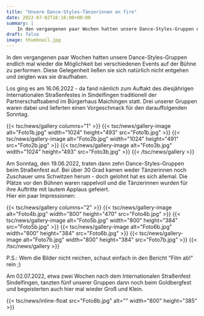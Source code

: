 ```yaml
---
title: "Unsere Dance-Styles-Tänzerinnen on fire"
date: 2022-07-02T16:16:00+00:00
summary: |
    In den vergangenen paar Wochen hatten unsere Dance-Styles-Gruppen endlich mal wieder die Möglichkeit bei verschiedenen Events auf der Bühne zu performen. Diese Gelegenheit ließen sie sich natürlich nicht entgehen und zeigten was sie draufhaben.
draft: false
image: thumbnail.jpg
---
```


In den vergangenen paar Wochen hatten unsere Dance-Styles-Gruppen endlich mal wieder die Möglichkeit bei verschiedenen Events auf der Bühne zu performen. Diese Gelegenheit ließen sie sich natürlich nicht entgehen und zeigten was sie draufhaben.

Los ging es am 16.06.2022 - da fand nämlich zum Auftakt des diesjährigen Internationalen Straßenfestes in Sindelfingen traditionell der Partnerschaftsabend im Bürgerhaus Maichingen statt. Drei unserer Gruppen waren dabei und lieferten einen Vorgeschmack für den darauffolgenden Sonntag.

{{< tsc/news/gallery columns="1" >}}
  {{< tsc/news/gallery-image alt="Foto1b.jpg" width="1024" height="493" src="Foto1b.jpg" >}}
  {{< tsc/news/gallery-image alt="Foto2b.jpg" width="1024" height="491" src="Foto2b.jpg" >}}
  {{< tsc/news/gallery-image alt="Foto3b.jpg" width="1024" height="493" src="Foto3b.jpg" >}}
{{< /tsc/news/gallery >}}

Am Sonntag, den 19.06.2022, traten dann zehn Dance-Styles-Gruppen beim Straßenfest auf. Bei über 30 Grad kamen weder Tänzerinnen noch Zuschauer ums Schwitzen herum - doch gelohnt hat es sich allemal. Die Plätze vor den Bühnen waren rappelvoll und die Tänzerinnen wurden für ihre Auftritte mit lautem Applaus gefeiert.   
Hier ein paar Impressionen:

{{< tsc/news/gallery columns="2" >}}
  {{< tsc/news/gallery-image alt="Foto4b.jpg" width="800" height="470" src="Foto4b.jpg" >}}
  {{< tsc/news/gallery-image alt="Foto5b.jpg" width="800" height="384" src="Foto5b.jpg" >}}
  {{< tsc/news/gallery-image alt="Foto6b.jpg" width="800" height="384" src="Foto6b.jpg" >}}
  {{< tsc/news/gallery-image alt="Foto7b.jpg" width="800" height="384" src="Foto7b.jpg" >}}
{{< /tsc/news/gallery >}}

P.S.: Wem die Bilder nicht reichen, schaut einfach in den Bericht "Film ab!" rein ;)

Am 02.07.2022, etwa zwei Wochen nach dem Internationalen Straßenfest Sindelfingen, tanzten fünf unserer Gruppen dann noch beim Goldbergfest und begeisterten auch hier mal wieder Groß und Klein.

{{< tsc/news/inline-float src="Foto8b.jpg" alt="" width="800" height="385" >}}


